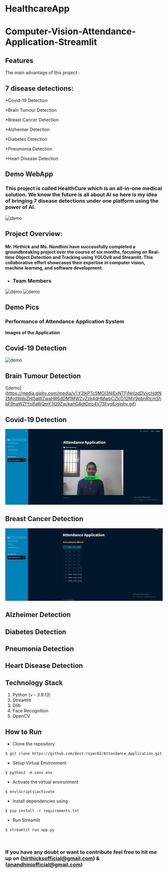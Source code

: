 # HealthcareApp

# Computer-Vision-Attendance-Application-Streamlit</br>
## Features
The main advantage of this project :
## 7 disease detections:
*Covid-19 Detection</br>

*Brain Tumour Detection</br>

*Breast Cancer Detection</br>

*Alzheimer Detection</br>

*Diabetes Detection</br>

*Pneumonia Detection</br>

*Heart Disease Detection
</br>

## Demo WebApp

### This project is called HealthCure which is an all-in-one medical solution. We know the future is all about AI so here is my idea of bringing 7 disease detections under one platform using the power of AI. 
 ![demo](https://media.giphy.com/media/v1.Y2lkPTc5MGI3NjExdzBpOXR4eGtoNm5yYWdiNXEyYzIwenpyMTEwdHBhZDVxcGt6ZjI0ayZlcD12MV9pbnRlcm5hbF9naWZfYnlfaWQmY3Q9Zw/KzF8DYXcAutCgi1G0r/giphy.gif)


## Project Overview:

#### Mr. Hirthick and Ms. Nandhini have successfully completed a groundbreaking project over the course of six months, focusing on Real-time Object Detection and Tracking using YOLOv8 and Streamlit. This collaborative effort showcases their expertise in computer vision, machine learning, and software development.

- ### Team Members
![demo](https://media.giphy.com/media/v1.Y2lkPTc5MGI3NjExMnBuZXZ0aGhqNTFtd3Q0MnBrbXUwcjBjNjI4M3JqcTFkaGw4eXdoeSZlcD12MV9pbnRlcm5hbF9naWZfYnlfaWQmY3Q9Zw/wXFdM9bohG4bqK2qOT/giphy.gif
)
![demo](https://media.giphy.com/media/v1.Y2lkPTc5MGI3NjExem4zOGJrdml6Y2J6bXBkeGk1MzdnN2ljeHA2NGM3OTFnOTF5ajFxdiZlcD12MV9pbnRlcm5hbF9naWZfYnlfaWQmY3Q9Zw/aYKfK57T7t8Ndraf66/giphy.gif)
                                                                           
## Demo Pics

### Performance of Attendance Application System

**Images of the Application**</br>

## Covid-19 Detection
![demo](https://media.giphy.com/media/v1.Y2lkPTc5MGI3NjExcnZtejI2YmgxZGtvcWx6cmVsMGE3MGNsd3FkcGgzZ2ZrbGc3NDQzYSZlcD12MV9pbnRlcm5hbF9naWZfYnlfaWQmY3Q9Zw/mRYDBJnKQAeXL7C9wR/giphy.gif)
</br>

## Brain Tumour Detection
![demo] (https://media.giphy.com/media/v1.Y2lkPTc5MGI3NjExNTFjNnIzdDVycHdtN2MydWdsZHl5aWZwaHR6dDM1MWZvZzk4dHMwbCZlcD12MV9pbnRlcm5hbF9naWZfYnlfaWQmY3Q9Zw/kahG8dtDno4V73Fvg6/giphy.gif)
</br>

## Covid-19 Detection
<img src="https://github.com/Hirthick6/Computer-Vision-Attendance-Application-Streamlit/blob/main/output/nandhini.png">
</br>

## Breast Cancer Detection
<img src="https://github.com/Hirthick6/Computer-Vision-Attendance-Application-Streamlit/blob/main/output/attendance%20sheet.png">
</br>

## Alzheimer Detection

## Diabetes Detection


## Pneumonia Detection

## Heart Disease Detection


## Technology Stack
1. Python (*v - 3.9.13*)
2. Streamlit
3. Dlib
4. Face Recognition
5. OpenCV </br>

## How to Run
* Clone the repository

```
$ git clone https://github.com/dest-royer02/Attendance_Application.git
```
* Setup Virtual Environment

```
$ python3 -m venv env
```
* Activate the virtual environment

```
$ env\Scripts\activate
```
* Install dependencies using

```
$ pip install -r requirements.txt
```
* Run Streamlit

```
$ streamlit run app.py
```
</br>

###  If you have any doubt or want to contribute feel free to hit me up on (hirthicksofficial@gmail.com) & (pnandhiniofficial@gmail.com)





